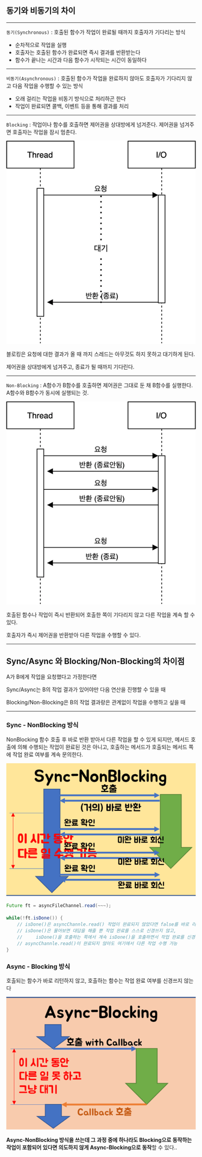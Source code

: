 ## 동기와 비동기의 차이

---

`동기(Synchronous)` : 호출된 함수가 작업이 완료될 때까지 호출자가 기다리는 방식

- 순차적으로 작업을 실행
- 호출자는 호출된 함수가 완료되면 즉시 결과를 반환받는다
- 함수가 끝나는 시간과 다음 함수가 시작되는 시간이 동일하다

---

`비동기(Asynchronous)` : 호출된 함수가 작업을 완료하지 않아도 호출자가 기다리지 않고 다음 작업을 수행할 수 있는 방식

- 오래 걸리는 작업을 비동기 방식으로 처리하곤 한다
- 작업이 완료되면 콜백, 이벤트 등을 통해 결과를 처리

---

`Blocking` : 작업이나 함수를 호출하면 제어권을 상대방에게 넘겨준다. 제어권을 넘겨주면 호출자는 작업을 잠시 멈춘다.

![블로킹은 요청에 대한 결과가 올 때 까지 스레드는 아무것도 하지 못하고 대기하게 된다.](Image/sync_async/sync_async1.png)

블로킹은 요청에 대한 결과가 올 때 까지 스레드는 아무것도 하지 못하고 대기하게 된다.

제어권을 상대방에게 넘겨주고, 종료가 될 때까지 기다린다.

---

`Non-Blocking` : A함수가 B함수를 호출하면 제어권은 그대로 둔 채 B함수를 실행한다. A함수와 B함수가 동시에 실행되는 것.

![호출된 함수나 작업이 즉시 반환되어 호출한 쪽이 기다리지 않고 다른 작업을 계속 할 수 있다.](Image/sync_async/sync_async2.png)

호출된 함수나 작업이 즉시 반환되어 호출한 쪽이 기다리지 않고 다른 작업을 계속 할 수 있다.

호출자가 즉시 제어권을 반환받아 다른 작업을 수행할 수 있다.

---

## Sync/Async 와 Blocking/Non-Blocking의 차이점

A가 B에게 작업을 요청했다고 가정한다면

Sync/Async는 B의 작업 결과가 있어야만 다음 연산을 진행할 수 있을 때

Blocking/Non-Blocking은 B의 작업 결과랑은 관계없이 작업을 수행하고 싶을 때

---

### Sync - NonBlocking 방식

NonBlocking 함수 호출 후 바로 반환 받아서 다른 작업을 할 수 있게 되지만, 메서드 호출에 의해 수행되는 작업이 완료된 것은 아니고, 호출하는 메서드가 호출되는 메서드 쪽에 작업 완료 여부를 계속 문의한다.

![Untitled](Image/sync_async/sync_async3.png)

```java
Future ft = asyncFileChannel.read(~~~);

while(!ft.isDone()) {
    // isDone()은 asyncChannle.read() 작업이 완료되지 않았다면 false를 바로 리턴해준다.
    // isDone()은 물어보면 대답을 해줄 뿐 작업 완료를 스스로 신경쓰지 않고,
    //     isDone()을 호출하는 쪽에서 계속 isDone()을 호출하면서 작업 완료를 신경쓴다.
    // asyncChannle.read()이 완료되지 않아도 여기에서 다른 작업 수행 가능 
}
```

### Async - Blocking 방식

호출되는 함수가 바로 리턴하지 않고, 호출하는 함수는 작업 완료 여부를 신경쓰지 않는다

![Untitled](Image/sync_async/sync_async4.png)

**Async-NonBlocking 방식을 쓰는데 그 과정 중에 하나라도 Blocking으로 동작하는 작업이 포함되어 있다면 의도하지 않게 Async-Blocking으로 동작**할 수 있다..
